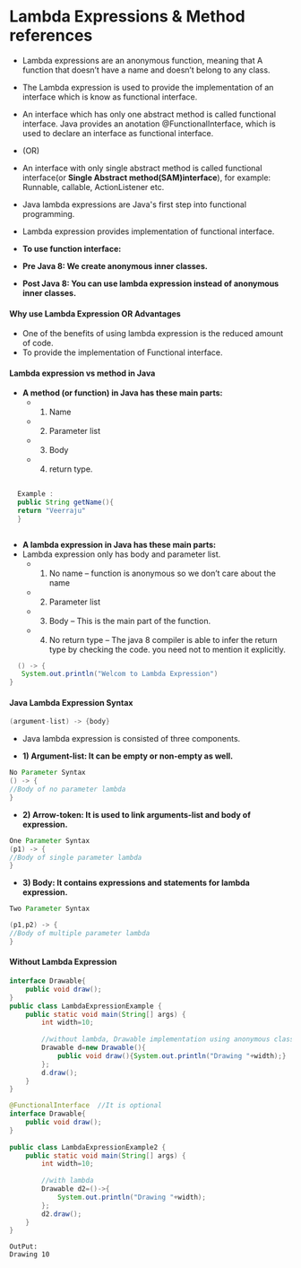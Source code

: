 # Lambda Expressions & Method references

* Lambda expressions are an anonymous function, meaning that A function that doesn’t have a name and doesn’t belong to any class.
* The Lambda expression is used to provide the implementation of an interface which is know as functional interface.
* An interface which has only one abstract method is called functional interface. Java provides an anotation @FunctionalInterface, 
  which is used to declare an interface as functional interface. 
 * (OR)
* An interface with only single abstract method is called functional interface(or **Single Abstract method(SAM)interface**), for example: Runnable, callable, ActionListener etc.

* Java lambda expressions are Java's first step into functional programming.
* Lambda expression provides implementation of functional interface.

* **To use function interface:**
* **Pre Java 8: We create anonymous inner classes.**
* **Post Java 8: You can use lambda expression instead of anonymous inner classes.**

#### Why use Lambda Expression OR Advantages 

* One of the benefits of using lambda expression is the reduced amount of code.
* To provide the implementation of Functional interface.

#### Lambda expression vs method in Java

* **A method (or function) in Java has these main parts:**
  * 1. Name
  * 2. Parameter list
  * 3. Body
  * 4. return type.
  
```java
  
  Example :
  public String getName(){
  return "Veerraju"
  }
  
```
* **A lambda expression in Java has these main parts:**
* Lambda expression only has body and parameter list.
  * 1. No name – function is anonymous so we don’t care about the name
  * 2. Parameter list
  * 3. Body – This is the main part of the function.
  * 4. No return type – The java 8 compiler is able to infer the return type by checking the code. you need not to mention it explicitly.
 
```java
  () -> {  
   System.out.println("Welcom to Lambda Expression")
}  
```

#### Java Lambda Expression Syntax

```java
(argument-list) -> {body}  
```
* Java lambda expression is consisted of three components.

* **1) Argument-list: It can be empty or non-empty as well.**
```java
No Parameter Syntax
() -> {  
//Body of no parameter lambda  
}  
```

* **2) Arrow-token: It is used to link arguments-list and body of expression.**
```java
One Parameter Syntax
(p1) -> {  
//Body of single parameter lambda  
}  
```

* **3) Body: It contains expressions and statements for lambda expression.**
```java
Two Parameter Syntax

(p1,p2) -> {  
//Body of multiple parameter lambda  
}  
```

#### Without Lambda Expression
```java
interface Drawable{  
    public void draw();  
}  
public class LambdaExpressionExample {  
    public static void main(String[] args) {  
        int width=10;  
  
        //without lambda, Drawable implementation using anonymous class  
        Drawable d=new Drawable(){  
            public void draw(){System.out.println("Drawing "+width);}  
        };  
        d.draw();  
    }  
}  
```

```java
@FunctionalInterface  //It is optional  
interface Drawable{  
    public void draw();  
}  
  
public class LambdaExpressionExample2 {  
    public static void main(String[] args) {  
        int width=10;  
          
        //with lambda  
        Drawable d2=()->{  
            System.out.println("Drawing "+width);  
        };  
        d2.draw();  
    }  
}  
```
```Console
OutPut:
Drawing 10
```



